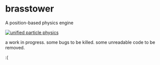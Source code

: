 # brasstower
A position-based physics engine

[![unified particle physics](http://jamorn.me/pics/upp_large..jpg)](https://www.youtube.com/watch?v=-DgD_PovEdk)

a work in progress.
some bugs to be killed.
some unreadable code to be removed.

:(
